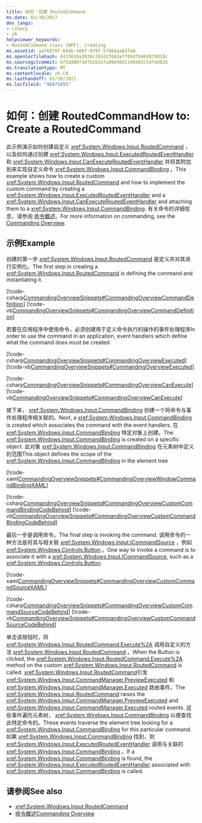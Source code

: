 ```yaml
---
title: 如何：创建 RoutedCommand
ms.date: 03/30/2017
dev_langs:
- csharp
- vb
helpviewer_keywords:
- RoutedCommand class [WPF], creating
ms.assetid: aaf6979f-69ab-406f-979f-5766daa85fa0
ms.openlocfilehash: d433658a3039c262d2f682eff09df646d978018c
ms.sourcegitcommit: bf5dd80f4d7b202afa90e90d1148402c5474d826
ms.translationtype: MT
ms.contentlocale: zh-CN
ms.lasthandoff: 03/30/2021
ms.locfileid: "96973455"
---
```

# <a name="how-to-create-a-routedcommand"></a><span data-ttu-id="802d7-102">如何：创建 RoutedCommand</span><span class="sxs-lookup"><span data-stu-id="802d7-102">How to: Create a RoutedCommand</span></span>
<span data-ttu-id="802d7-103">此示例演示如何创建自定义 <xref:System.Windows.Input.RoutedCommand> ，以及如何通过创建 <xref:System.Windows.Input.ExecutedRoutedEventHandler> 和 <xref:System.Windows.Input.CanExecuteRoutedEventHandler> 并将其附加到来实现自定义命令 <xref:System.Windows.Input.CommandBinding> 。</span><span class="sxs-lookup"><span data-stu-id="802d7-103">This example shows how to create a custom <xref:System.Windows.Input.RoutedCommand> and how to implement the custom command by creating a <xref:System.Windows.Input.ExecutedRoutedEventHandler> and a <xref:System.Windows.Input.CanExecuteRoutedEventHandler> and attaching them to a <xref:System.Windows.Input.CommandBinding>.</span></span>  <span data-ttu-id="802d7-104">有关命令的详细信息，请参阅 [命令概述](commanding-overview.md)。</span><span class="sxs-lookup"><span data-stu-id="802d7-104">For more information on commanding, see the [Commanding Overview](commanding-overview.md).</span></span>  
  
## <a name="example"></a><span data-ttu-id="802d7-105">示例</span><span class="sxs-lookup"><span data-stu-id="802d7-105">Example</span></span>  
 <span data-ttu-id="802d7-106">创建的第一步 <xref:System.Windows.Input.RoutedCommand> 是定义并对其进行实例化。</span><span class="sxs-lookup"><span data-stu-id="802d7-106">The first step in creating a <xref:System.Windows.Input.RoutedCommand> is defining the command and instantiating it.</span></span>  
  
 [!code-csharp[CommandingOverviewSnippets#CommandingOverviewCommandDefinition](~/samples/snippets/csharp/VS_Snippets_Wpf/CommandingOverviewSnippets/CSharp/Window1.xaml.cs#commandingoverviewcommanddefinition)]
 [!code-vb[CommandingOverviewSnippets#CommandingOverviewCommandDefinition](~/samples/snippets/visualbasic/VS_Snippets_Wpf/CommandingOverviewSnippets/visualbasic/window1.xaml.vb#commandingoverviewcommanddefinition)]  
  
 <span data-ttu-id="802d7-107">若要在应用程序中使用命令，必须创建用于定义命令执行的操作的事件处理程序</span><span class="sxs-lookup"><span data-stu-id="802d7-107">In order to use the command in an application, event handlers which define what the command does must be created</span></span>  
  
 [!code-csharp[CommandingOverviewSnippets#CommandingOverviewExecuted](~/samples/snippets/csharp/VS_Snippets_Wpf/CommandingOverviewSnippets/CSharp/Window1.xaml.cs#commandingoverviewexecuted)]
 [!code-vb[CommandingOverviewSnippets#CommandingOverviewExecuted](~/samples/snippets/visualbasic/VS_Snippets_Wpf/CommandingOverviewSnippets/visualbasic/window1.xaml.vb#commandingoverviewexecuted)]  
  
 [!code-csharp[CommandingOverviewSnippets#CommandingOverviewCanExecute](~/samples/snippets/csharp/VS_Snippets_Wpf/CommandingOverviewSnippets/CSharp/Window1.xaml.cs#commandingoverviewcanexecute)]
 [!code-vb[CommandingOverviewSnippets#CommandingOverviewCanExecute](~/samples/snippets/visualbasic/VS_Snippets_Wpf/CommandingOverviewSnippets/visualbasic/window1.xaml.vb#commandingoverviewcanexecute)]  
  
 <span data-ttu-id="802d7-108">接下来，  <xref:System.Windows.Input.CommandBinding> 创建一个将命令与事件处理程序相关联的。</span><span class="sxs-lookup"><span data-stu-id="802d7-108">Next, a  <xref:System.Windows.Input.CommandBinding> is created which associates the command with the event handlers.</span></span> <span data-ttu-id="802d7-109">在 <xref:System.Windows.Input.CommandBinding> 特定对象上创建。</span><span class="sxs-lookup"><span data-stu-id="802d7-109">The <xref:System.Windows.Input.CommandBinding> is created on a specific object.</span></span>  <span data-ttu-id="802d7-110">此对象 <xref:System.Windows.Input.CommandBinding> 在元素树中定义的范围</span><span class="sxs-lookup"><span data-stu-id="802d7-110">This object defines the scope of the <xref:System.Windows.Input.CommandBinding> in the element tree</span></span>  
  
 [!code-xaml[CommandingOverviewSnippets#CommandingOverviewWindowCommandBindingXAML](~/samples/snippets/csharp/VS_Snippets_Wpf/CommandingOverviewSnippets/CSharp/Window1.xaml#commandingoverviewwindowcommandbindingxaml)]  
  
 [!code-csharp[CommandingOverviewSnippets#CommandingOverviewCustomCommandBindingCodeBehind](~/samples/snippets/csharp/VS_Snippets_Wpf/CommandingOverviewSnippets/CSharp/Window1.xaml.cs#commandingoverviewcustomcommandbindingcodebehind)]
 [!code-vb[CommandingOverviewSnippets#CommandingOverviewCustomCommandBindingCodeBehind](~/samples/snippets/visualbasic/VS_Snippets_Wpf/CommandingOverviewSnippets/visualbasic/window1.xaml.vb#commandingoverviewcustomcommandbindingcodebehind)]  
  
 <span data-ttu-id="802d7-111">最后一步是调用命令。</span><span class="sxs-lookup"><span data-stu-id="802d7-111">The final step is invoking the command.</span></span>  <span data-ttu-id="802d7-112">调用命令的一种方法是将其与相关联 <xref:System.Windows.Input.ICommandSource> ，例如 <xref:System.Windows.Controls.Button> 。</span><span class="sxs-lookup"><span data-stu-id="802d7-112">One way to invoke a command is to associate it with a <xref:System.Windows.Input.ICommandSource>, such as a <xref:System.Windows.Controls.Button>.</span></span>  
  
 [!code-xaml[CommandingOverviewSnippets#CommandingOverviewCustomCommandSourceXAML](~/samples/snippets/csharp/VS_Snippets_Wpf/CommandingOverviewSnippets/CSharp/Window1.xaml#commandingoverviewcustomcommandsourcexaml)]  
  
 [!code-csharp[CommandingOverviewSnippets#CommandingOverviewCustomCommandSourceCodeBehind](~/samples/snippets/csharp/VS_Snippets_Wpf/CommandingOverviewSnippets/CSharp/Window1.xaml.cs#commandingoverviewcustomcommandsourcecodebehind)]
 [!code-vb[CommandingOverviewSnippets#CommandingOverviewCustomCommandSourceCodeBehind](~/samples/snippets/visualbasic/VS_Snippets_Wpf/CommandingOverviewSnippets/visualbasic/window1.xaml.vb#commandingoverviewcustomcommandsourcecodebehind)]  
  
 <span data-ttu-id="802d7-113">单击该按钮时，将 <xref:System.Windows.Input.RoutedCommand.Execute%2A> 调用自定义的方法 <xref:System.Windows.Input.RoutedCommand> 。</span><span class="sxs-lookup"><span data-stu-id="802d7-113">When the Button is clicked, the <xref:System.Windows.Input.RoutedCommand.Execute%2A> method on the custom <xref:System.Windows.Input.RoutedCommand> is called.</span></span>  <span data-ttu-id="802d7-114"><xref:System.Windows.Input.RoutedCommand>引发 <xref:System.Windows.Input.CommandManager.PreviewExecuted> 和 <xref:System.Windows.Input.CommandManager.Executed> 路由事件。</span><span class="sxs-lookup"><span data-stu-id="802d7-114">The <xref:System.Windows.Input.RoutedCommand> raises the <xref:System.Windows.Input.CommandManager.PreviewExecuted> and <xref:System.Windows.Input.CommandManager.Executed> routed events.</span></span>  <span data-ttu-id="802d7-115">这些事件遍历元素树， <xref:System.Windows.Input.CommandBinding> 以便查找此特定命令的。</span><span class="sxs-lookup"><span data-stu-id="802d7-115">These events traverse the element tree looking for a <xref:System.Windows.Input.CommandBinding> for this particular command.</span></span>  <span data-ttu-id="802d7-116">如果 <xref:System.Windows.Input.CommandBinding> 找到，则 <xref:System.Windows.Input.ExecutedRoutedEventHandler> 调用与关联的 <xref:System.Windows.Input.CommandBinding> 。</span><span class="sxs-lookup"><span data-stu-id="802d7-116">If a <xref:System.Windows.Input.CommandBinding> is found, the <xref:System.Windows.Input.ExecutedRoutedEventHandler> associated with <xref:System.Windows.Input.CommandBinding> is called.</span></span>  
  
## <a name="see-also"></a><span data-ttu-id="802d7-117">请参阅</span><span class="sxs-lookup"><span data-stu-id="802d7-117">See also</span></span>

- <xref:System.Windows.Input.RoutedCommand>
- [<span data-ttu-id="802d7-118">命令概述</span><span class="sxs-lookup"><span data-stu-id="802d7-118">Commanding Overview</span></span>](commanding-overview.md)
